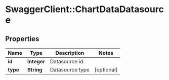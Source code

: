 # SwaggerClient::ChartDataDatasource

## Properties
Name | Type | Description | Notes
------------ | ------------- | ------------- | -------------
**id** | **Integer** | Datasource id | 
**type** | **String** | Datasource type | [optional] 

